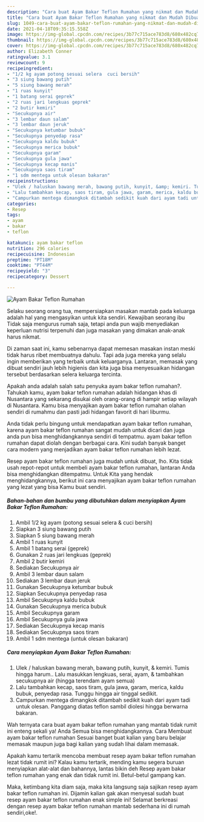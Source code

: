 ```yaml
---
description: "Cara buat Ayam Bakar Teflon Rumahan yang nikmat dan Mudah Dibuat"
title: "Cara buat Ayam Bakar Teflon Rumahan yang nikmat dan Mudah Dibuat"
slug: 1049-cara-buat-ayam-bakar-teflon-rumahan-yang-nikmat-dan-mudah-dibuat
date: 2021-04-18T09:35:15.558Z
image: https://img-global.cpcdn.com/recipes/3b77c715ace783d8/680x482cq70/ayam-bakar-teflon-rumahan-foto-resep-utama.jpg
thumbnail: https://img-global.cpcdn.com/recipes/3b77c715ace783d8/680x482cq70/ayam-bakar-teflon-rumahan-foto-resep-utama.jpg
cover: https://img-global.cpcdn.com/recipes/3b77c715ace783d8/680x482cq70/ayam-bakar-teflon-rumahan-foto-resep-utama.jpg
author: Elizabeth Conner
ratingvalue: 3.1
reviewcount: 9
recipeingredient:
- "1/2 kg ayam potong sesuai selera  cuci bersih"
- "3 siung bawang putih"
- "5 siung bawang merah"
- "1 ruas kunyit"
- "1 batang serai geprek"
- "2 ruas jari lengkuas geprek"
- "2 butir kemiri"
- "Secukupnya air"
- "3 lembar daun salam"
- "3 lembar daun jeruk"
- "Secukupnya ketumbar bubuk"
- "Secukupnya penyedap rasa"
- "Secukupnya kaldu bubuk"
- "Secukupnya merica bubuk"
- "Secukupnya garam"
- "Secukupnya gula jawa"
- "Secukupnya kecap manis"
- "Secukupnya saos tiram"
- "1 sdm mentega untuk olesan bakaran"
recipeinstructions:
- "Ulek / haluskan bawang merah, bawang putih, kunyit, &amp; kemiri. Tumis hingga harum.. Lalu masukkan lengkuas, serai, ayam, &amp; tambahkan secukupnya air (hingga terendam ayam semua)"
- "Lalu tambahkan kecap, saos tiram, gula jawa, garam, merica, kaldu bubuk, penyedap rasa. Tunggu hingga air tinggal sedikit."
- "Campurkan mentega dimangkok ditambah sedikit kuah dari ayam tadi untuk olesan. Panggang diatas teflon sambil diolesi hingga berwarna bakaran."
categories:
- Resep
tags:
- ayam
- bakar
- teflon

katakunci: ayam bakar teflon 
nutrition: 296 calories
recipecuisine: Indonesian
preptime: "PT18M"
cooktime: "PT44M"
recipeyield: "3"
recipecategory: Dessert

---
```



![Ayam Bakar Teflon Rumahan](https://img-global.cpcdn.com/recipes/3b77c715ace783d8/680x482cq70/ayam-bakar-teflon-rumahan-foto-resep-utama.jpg)

Selaku seorang orang tua, mempersiapkan masakan mantab pada keluarga adalah hal yang mengasyikan untuk kita sendiri. Kewajiban seorang ibu Tidak saja mengurus rumah saja, tetapi anda pun wajib menyediakan keperluan nutrisi terpenuhi dan juga masakan yang dimakan anak-anak harus nikmat.

Di zaman  saat ini, kamu sebenarnya dapat memesan masakan instan meski tidak harus ribet membuatnya dahulu. Tapi ada juga mereka yang selalu ingin memberikan yang terbaik untuk keluarganya. Lantaran, memasak yang dibuat sendiri jauh lebih higienis dan kita juga bisa menyesuaikan hidangan tersebut berdasarkan selera keluarga tercinta. 



Apakah anda adalah salah satu penyuka ayam bakar teflon rumahan?. Tahukah kamu, ayam bakar teflon rumahan adalah hidangan khas di Nusantara yang sekarang disukai oleh orang-orang di hampir setiap wilayah di Nusantara. Kamu bisa menyajikan ayam bakar teflon rumahan olahan sendiri di rumahmu dan pasti jadi hidangan favorit di hari liburmu.

Anda tidak perlu bingung untuk mendapatkan ayam bakar teflon rumahan, karena ayam bakar teflon rumahan sangat mudah untuk dicari dan juga anda pun bisa menghidangkannya sendiri di tempatmu. ayam bakar teflon rumahan dapat diolah dengan berbagai cara. Kini sudah banyak banget cara modern yang menjadikan ayam bakar teflon rumahan lebih lezat.

Resep ayam bakar teflon rumahan juga mudah untuk dibuat, lho. Kita tidak usah repot-repot untuk membeli ayam bakar teflon rumahan, lantaran Anda bisa menghidangkan ditempatmu. Untuk Kita yang hendak menghidangkannya, berikut ini cara menyajikan ayam bakar teflon rumahan yang lezat yang bisa Kamu buat sendiri.

<!--inarticleads1-->

##### Bahan-bahan dan bumbu yang dibutuhkan dalam menyiapkan Ayam Bakar Teflon Rumahan:

1. Ambil 1/2 kg ayam (potong sesuai selera &amp; cuci bersih)
1. Siapkan 3 siung bawang putih
1. Siapkan 5 siung bawang merah
1. Ambil 1 ruas kunyit
1. Ambil 1 batang serai (geprek)
1. Gunakan 2 ruas jari lengkuas (geprek)
1. Ambil 2 butir kemiri
1. Sediakan Secukupnya air
1. Ambil 3 lembar daun salam
1. Sediakan 3 lembar daun jeruk
1. Gunakan Secukupnya ketumbar bubuk
1. Siapkan Secukupnya penyedap rasa
1. Ambil Secukupnya kaldu bubuk
1. Gunakan Secukupnya merica bubuk
1. Ambil Secukupnya garam
1. Ambil Secukupnya gula jawa
1. Sediakan Secukupnya kecap manis
1. Sediakan Secukupnya saos tiram
1. Ambil 1 sdm mentega (untuk olesan bakaran)




<!--inarticleads2-->

##### Cara menyiapkan Ayam Bakar Teflon Rumahan:

1. Ulek / haluskan bawang merah, bawang putih, kunyit, &amp; kemiri. Tumis hingga harum.. Lalu masukkan lengkuas, serai, ayam, &amp; tambahkan secukupnya air (hingga terendam ayam semua)
1. Lalu tambahkan kecap, saos tiram, gula jawa, garam, merica, kaldu bubuk, penyedap rasa. Tunggu hingga air tinggal sedikit.
1. Campurkan mentega dimangkok ditambah sedikit kuah dari ayam tadi untuk olesan. Panggang diatas teflon sambil diolesi hingga berwarna bakaran.




Wah ternyata cara buat ayam bakar teflon rumahan yang mantab tidak rumit ini enteng sekali ya! Anda Semua bisa menghidangkannya. Cara Membuat ayam bakar teflon rumahan Sesuai banget buat kalian yang baru belajar memasak maupun juga bagi kalian yang sudah lihai dalam memasak.

Apakah kamu tertarik mencoba membuat resep ayam bakar teflon rumahan lezat tidak rumit ini? Kalau kamu tertarik, mending kamu segera buruan menyiapkan alat-alat dan bahannya, lantas bikin deh Resep ayam bakar teflon rumahan yang enak dan tidak rumit ini. Betul-betul gampang kan. 

Maka, ketimbang kita diam saja, maka kita langsung saja sajikan resep ayam bakar teflon rumahan ini. Dijamin kalian gak akan menyesal sudah buat resep ayam bakar teflon rumahan enak simple ini! Selamat berkreasi dengan resep ayam bakar teflon rumahan mantab sederhana ini di rumah sendiri,oke!.

